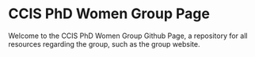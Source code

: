 # CCIS PhD Women Group Page
Welcome to the CCIS PhD Women Group Github Page, a repository for all resources regarding the group, such as the group website.
